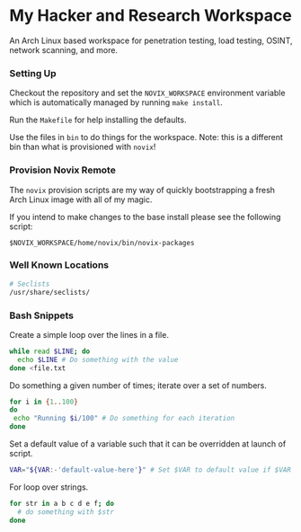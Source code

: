 # My Hacker and Research Workspace

An Arch Linux based workspace for penetration testing, load testing, OSINT, network scanning, and more.

### Setting Up

Checkout the repository and set the `NOVIX_WORKSPACE` environment variable which is automatically managed by running `make install`.

Run the `Makefile` for help installing the defaults.

Use the files in `bin` to do things for the workspace. Note: this is a different bin than what is provisioned with `novix`!

### Provision Novix Remote

The `novix` provision scripts are my way of quickly bootstrapping a fresh Arch Linux image with all of my magic. 

If you intend to make changes to the base install please see the following script:

``` 
$NOVIX_WORKSPACE/home/novix/bin/novix-packages
```
### Well Known Locations

```bash
# Seclists
/usr/share/seclists/
```

### Bash Snippets

Create a simple loop over the lines in a file.

```bash 
while read $LINE; do
  echo $LINE # Do something with the value
done <file.txt
```
Do something a given number of times; iterate over a set of numbers.

```bash 
for i in {1..100}
do
 echo "Running $i/100" # Do something for each iteration
done
```
Set a default value of a variable such that it can be overridden at launch of script.

```bash 
VAR="${VAR:-'default-value-here'}" # Set $VAR to default value if $VAR is empty/unset
```

For loop over strings. 

```bash 
for str in a b c d e f; do
  # do something with $str
done 
```



